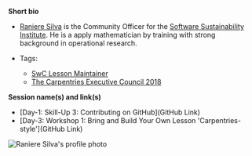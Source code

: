 **Short bio**

- [Raniere Silva](http://rgaiacs.com/) is the Community Officer for the [Software Sustainability Institute](https://www.software.ac.uk/). He is a apply mathematician by training with strong background in operational research.

- Tags: 
  - [SwC Lesson Maintainer](https://software-carpentry.org/lessons/)
  - [The Carpentries Executive Council 2018](https://software-carpentry.org/blog/2017/12/executive-council-2018.html)
 
**Session name(s) and link(s)**

- [Day-1: Skill-Up 3: Contributing on GitHub](GitHub Link)
- [Day-3: Workshop 1: Bring and Build Your Own Lesson 'Carpentries-style'](GitHub Link)

![Raniere Silva's profile photo](https://github.com/carpentries/carpentrycon/blob/master/ShortBio/profile_picture/RaniereSilva.png)
